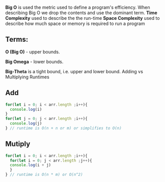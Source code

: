**Big O** is used the metric used to define a program's efficiency. When describing Big O we drop the contents and use the dominant term. 
**Time Complexity** used to describe the the run-time
**Space Complexity** used to describe how much space or memory is required to run a program 

## Terms:
**O (Big O)** - upper bounds.

**Big Omega** - lower bounds.
 
**Big-Theta** is a tight bound, i.e. upper and lower bound.
Adding vs Multiplying Runtimes

## Add
```JavaScript
for(let i = 0; i < arr.length ;i++){
  console.log(i)
}
for(let j = 0; j < arr.length ;i++){
  console.log(j)
} // runtime is O(n + n or m) or simplifies to O(n)
```
## Mutiply
```JavaScript
for(let i = 0; i < arr.length ;i++){
  for(let i = 0; j < arr.length ;j++){
  console.log(i + j)
  }
} // runtime is O(n * m) or O(n^2)
```
